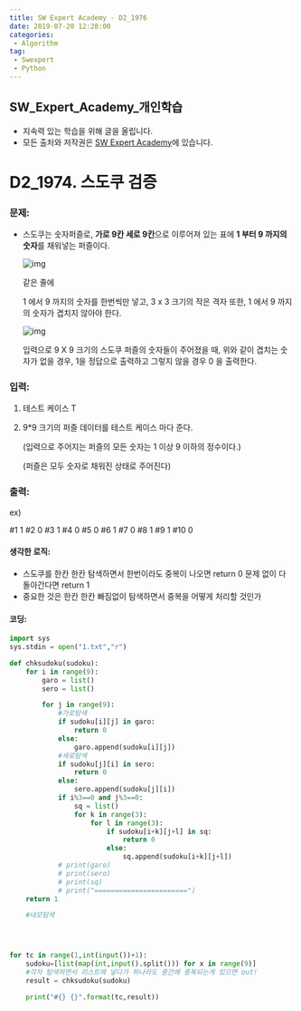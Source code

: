 ```yaml
---
title: SW Expert Academy - D2_1976
date: 2019-07-20 12:28:00
categories:
 - Algorithm
tag:
 - Swexpert
 - Python
---
```


## SW_Expert_Academy_개인학습

- 지속력 있는 학습을 위해 글을 올립니다.
- 모든 출처와 저작권은 [SW Expert Academy][출처]에 있습니다.



# D2_1974. 스도쿠 검증

### 문제:

- 스도쿠는 숫자퍼즐로, **가로 9칸 세로 9칸**으로 이루어져 있는 표에 **1 부터 9 까지의 숫자**를 채워넣는 퍼즐이다.

  ![img](https://www.swexpertacademy.com/main/common/fileDownload.do?downloadType=CKEditorImages&fileId=AV5PtLXqAYUDFAUq)

  같은 줄에 

  1 에서 9 까지의 숫자를 한번씩만 넣고, 3 x 3 크기의 작은 격자 또한, 1 에서 9 까지의 숫자가 겹치지 않아야 한다.

   

  ![img](https://www.swexpertacademy.com/main/common/fileDownload.do?downloadType=CKEditorImages&fileId=AV5PtUu6AYYDFAUq)

  입력으로 9 X 9 크기의 스도쿠 퍼즐의 숫자들이 주어졌을 때, 위와 같이 겹치는 숫자가 없을 경우, 1을 정답으로 출력하고 그렇지 않을 경우 0 을 출력한다.

### 입력:

1. 테스트 케이스 T

2. 9*9 크기의 퍼즐 데이터를 테스트 케이스 마다 준다.

   (입력으로 주어지는 퍼즐의 모든 숫자는 1 이상 9 이하의 정수이다.)

   (퍼즐은 모두 숫자로 채워진 상태로 주어진다)



### 출력:

ex)

#1 1
#2 0
#3 1
#4 0
#5 0
#6 1
#7 0
#8 1
#9 1
#10 0



#### 생각한 로직:

- 스도쿠를 한칸 한칸 탐색하면서 한번이라도 중복이 나오면 return 0 문제 없이 다 돌아간다면 return 1
- 중요한 것은 한칸 한칸 빠짐없이 탐색하면서 중복을 어떻게 처리할 것인가



#### 코딩:

```python
import sys
sys.stdin = open("1.txt","r")

def chksudoku(sudoku):
    for i in range(9):
        garo = list()
        sero = list()

        for j in range(9):
            #가로탐색
            if sudoku[i][j] in garo:
                return 0
            else:
                garo.append(sudoku[i][j])
            #세로탐색
            if sudoku[j][i] in sero:
                return 0
            else:
                sero.append(sudoku[j][i])
            if i%3==0 and j%3==0:
                sq = list()
                for k in range(3):
                    for l in range(3):
                        if sudoku[i+k][j+l] in sq:
                            return 0
                        else:
                            sq.append(sudoku[i+k][j+l])
            # print(garo)
            # print(sero)
            # print(sq)
            # print("=======================")
    return 1

    #네모탐색




for tc in range(1,int(input())+1):
    sudoku=[list(map(int,input().split())) for x in range(9)]
    #각자 탐색하면서 리스트에 넣다가 하나라도 중간에 중복되는게 있으면 out!
    result = chksudoku(sudoku)

    print("#{} {}".format(tc,result))
```



[출처]: https://www.swexpertacademy.com/